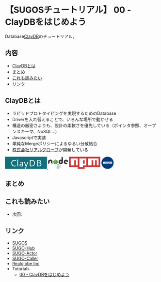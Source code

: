 # 【SUGOSチュートリアル】 00 - ClayDBをはじめよう

Database[ClayDB](https://github.com/realglobe-Inc/claydb)のチュートリアル。

## 内容
- [ClayDBとは](#claydb%E3%81%A8%E3%81%AF)
- [まとめ](#%E3%81%BE%E3%81%A8%E3%82%81)
- [これも読みたい](#%E3%81%93%E3%82%8C%E3%82%82%E8%AA%AD%E3%81%BF%E3%81%9F%E3%81%84)
- [リンク](#%E3%83%AA%E3%83%B3%E3%82%AF)

## ClayDBとは

* ラピッドプロトタイピングを実現するためのDatabase
* Driverを入れ替えることで、いろんな場所で動かせる
* 構造の厳密さよりも、設計の柔軟さを優先している（ポインタ参照、オープンスキーマ、NoSQL...)
* Javascriptで実装
* 単純なMergeポリシーによるゆるい分散結合
* [株式会社リアルグローブ](http://realglobe.jp/)が開発している

<a href="">
    <img src="../../images/claydb-banner.png"
         alt="Banner"
         height="40"
    />
</a>
<a href="https://nodejs.org/en/">
    <img src="../../images/nodejs-banner.png"
         alt="banner"
         height="40"
         style="height:40px"
    /></a>
<a href="https://docs.npmjs.com/">
    <img src="../../images/npm-banner.png"
         alt="banner"
         height="40"
         style="height:40px"
    /></a>
<a href="http://realglobe.jp/">
    <img src="../../images/realglboe-logo.png"
         alt="banner"
         height="40"
         style="height:40px"
    /></a>


## まとめ

## これも読みたい

+ 次回: []()


## リンク

+ [SUGOS]()
+ [SUGO-Hub]()
+ [SUGO-Actor]()
+ [SUGO-Caller]()
+ [Realglobe Inc](http://realglobe.jp/)
+ Tutorials
  + [00 - ClayDBをはじめよう](https://github.com/realglobe-Inc/sugos-tutorial/blob/master/dist/markdown/ja/00%20-%20ClayDB%E3%82%92%E3%81%AF%E3%81%98%E3%82%81%E3%82%88%E3%81%86.md)
